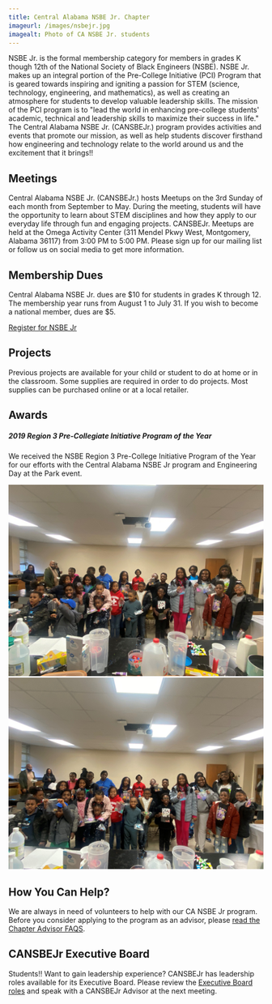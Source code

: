 ```yaml
---
title: Central Alabama NSBE Jr. Chapter
imageurl: /images/nsbejr.jpg
imagealt: Photo of CA NSBE Jr. students
---
```


NSBE Jr. is the formal membership category for members in grades K though 12th of the
National Society of Black Engineers (NSBE). NSBE Jr. makes up an integral portion of the 
Pre-College Initiative (PCI) Program that is geared towards inspiring and igniting a passion for
STEM (science, technology, engineering, and mathematics), as well as creating an atmosphere
for students to develop valuable leadership skills. The mission of the PCI program is to "lead the
world in enhancing pre-college students' academic, technical and leadership skills to maximize
their success in life." The Central Alabama NSBE Jr. (CANSBEJr.) program provides activities
and events that promote our mission, as well as help students discover firsthand how
engineering and technology relate to the world around us and the excitement that it brings!!

## Meetings

Central Alabama NSBE Jr. (CANSBEJr.) hosts Meetups on the 3rd Sunday of each month from
September to May. During the meeting, students will have the opportunity to learn about STEM
disciplines and how they apply to our everyday life through fun and engaging projects.
CANSBEJr. Meetups are held at the Omega Activity Center (311 Mendel Pkwy West,
Montgomery, Alabama 36117) from 3:00 PM to 5:00 PM. Please sign up for our mailing list or
follow us on social media to get more information.

## Membership Dues

Central Alabama NSBE Jr. dues are $10 for students in grades K through 12. The membership
year runs from August 1 to July 31. If you wish to become a national member, dues are $5.

<a class="btn btn-outline-dark bg-warning text-dark" href="https://form.jotform.com/241484911412048">Register for NSBE Jr</a>

## Projects

Previous projects are available for your child or student to do at home or in the classroom. 
Some supplies are required in order to do projects. Most supplies can be purchased online or at 
a local retailer.

## Awards

##### 2019 Region 3 Pre-Collegiate Initiative Program of the Year

We received the NSBE Region 3 Pre-College Initiative Program of the Year for our efforts with
the Central Alabama NSBE Jr program and Engineering Day at the Park event.

<div class="container">
<div>
<img src="/images/nsbejr_2024_jan_1.jpg" alt="NSBE JR students" class="w-100">
</div>
<div>
<img src="/images/nsbejr_2024_jan_2.jpg" alt="NSBE JR students" class="w-100">
</div>
</div>

## How You Can Help?

We are always in need of volunteers to help with our CA NSBE Jr program. Before you consider 
applying to the program as an advisor, please 
[read the Chapter Advisor FAQS](/blog/2024.09.13-nsbe-jr-chapter-advisor-faqs).

## CANSBEJr Executive Board

Students!! Want to gain leadership experience? CANSBEJr has leadership roles available 
for its Executive Board. Please review the 
[Executive Board roles](/projects/nsbe-mp.org/docs/blog/2024.10.15-cansbjr-executive-board-roles) 
and speak with a CANSBEJr Advisor at the next meeting.